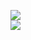 [![](https://img.shields.io/badge/Made%20With-Github%20Spray-lightgrey.svg?style=for-the-badge&logo=github)](https://github.com/Annihil/github-spray#4790)  
[![](https://i.imgur.com/2DrTn0Z.gif)](https://github.com/Annihil/github-spray)